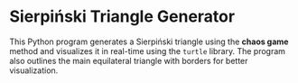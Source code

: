 # Sierpiński Triangle Generator

This Python program generates a Sierpiński triangle using the **chaos game** method and visualizes it in real-time using the `turtle` library. The program also outlines the main equilateral triangle with borders for better visualization.
